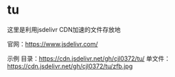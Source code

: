 # tu    

这里是利用jsdelivr CDN加速的文件存放地

官网：https://www.jsdelivr.com/

示例
目录：https://cdn.jsdelivr.net/gh/cjl0372/tu/
单文件：https://cdn.jsdelivr.net/gh/cjl0372/tu/zfb.jpg


